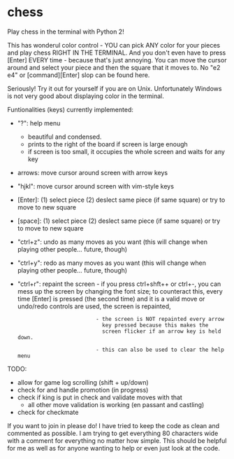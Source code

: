 chess
=====

Play chess in the terminal with Python 2!

This has wonderul color control - YOU can pick ANY color for your pieces and
play chess RIGHT IN THE TERMINAL. And you don't even have to press [Enter] EVERY
time - because that's just annoying. You can move the cursor around and select
your piece and then the square that it moves to. No "e2 e4" or [command][Enter]
slop can be found here.

Seriously! Try it out for yourself if you are on Unix. Unfortunately Windows is
not very good about displaying color in the terminal.

Funtionalities (keys) currently implemented:
  * "?": help menu
    - beautiful and condensed.
    - prints to the right of the board if screen is large enough
    - if screen is too small, it occupies the whole screen and waits for any key
                 
  * arrows: move cursor around screen with arrow keys
  * "hjkl": move cursor around screen with vim-style keys
  
  * [Enter]: (1) select piece (2) deslect same piece (if same square) or try to
    move to new square
  * [space]: (1) select piece (2) deslect same piece (if same square) or try to
    move to new square
  
  * "ctrl+z": undo as many moves as you want (this will change when playing
    other people... future, though)
  * "ctrl+y": redo as many moves as you want (this will change when playing
    other people... future, though)
  
  * "ctrl+r": repaint the screen - if you press ctrl+shft++ or ctrl+-, you can
                                   mess up the screen by changing the font size;
                                   to counteract this, every time [Enter] is
                                   pressed (the second time) and it is a valid
                                   move or undo/redo controls are used, the
                                   screen is repainted,
                                 
                                 - the screen is NOT repainted every arrow
                                   key pressed because this makes the
                                   screen flicker if an arrow key is held down.
                                 
                                 - this can also be used to clear the help menu

TODO:
* allow for game log scrolling (shift + up/down)
* check for and handle promotion (in progress)
* check if king is put in check and validate moves with that
    - all other move validation is working (en passant and castling)
* check for checkmate

If you want to join in please do! I have tried to keep the code as clean and
commented as possible. I am trying to get everything 80 characters wide with a
comment for everything no matter how simple. This should be helpful for me as
well as for anyone wanting to help or even just look at the code.

